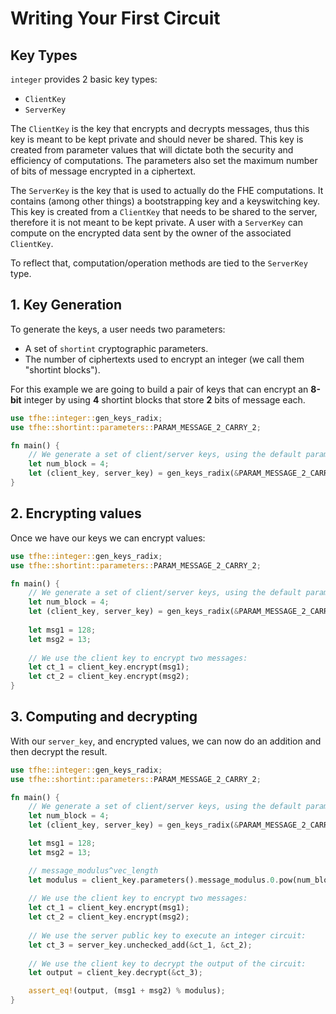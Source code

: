 # Writing Your First Circuit


## Key Types

`integer` provides 2 basic key types:
 - `ClientKey`
 - `ServerKey`
 
The `ClientKey` is the key that encrypts and decrypts messages,
thus this key is meant to be kept private and should never be shared. 
This key is created from parameter values that will dictate both the security and efficiency 
of computations. The parameters also set the maximum number of bits of message encrypted 
in a ciphertext.

The `ServerKey` is the key that is used to actually do the FHE computations. It contains (among other things)
a bootstrapping key and a keyswitching key.
This key is created from a `ClientKey` that needs to be shared to the server, therefore it is not 
meant to be kept private.
A user with a `ServerKey` can compute on the encrypted data sent by the owner of the associated 
`ClientKey`.

To reflect that, computation/operation methods are tied to the `ServerKey` type.


## 1. Key Generation

To generate the keys, a user needs two parameters:
  - A set of `shortint` cryptographic parameters.
  - The number of ciphertexts used to encrypt an integer (we call them "shortint blocks").


For this example we are going to build a pair of keys that can encrypt an **8-bit** integer
by using **4** shortint blocks that store **2** bits of message each.


```rust
use tfhe::integer::gen_keys_radix;
use tfhe::shortint::parameters::PARAM_MESSAGE_2_CARRY_2;

fn main() {
    // We generate a set of client/server keys, using the default parameters:
    let num_block = 4;
    let (client_key, server_key) = gen_keys_radix(&PARAM_MESSAGE_2_CARRY_2, num_block);
}
```



## 2. Encrypting values


Once we have our keys we can encrypt values:

```rust
use tfhe::integer::gen_keys_radix;
use tfhe::shortint::parameters::PARAM_MESSAGE_2_CARRY_2;

fn main() {
    // We generate a set of client/server keys, using the default parameters:
    let num_block = 4;
    let (client_key, server_key) = gen_keys_radix(&PARAM_MESSAGE_2_CARRY_2, num_block);
   
    let msg1 = 128;
    let msg2 = 13;
   
    // We use the client key to encrypt two messages:
    let ct_1 = client_key.encrypt(msg1);
    let ct_2 = client_key.encrypt(msg2);
}
```

## 3. Computing and decrypting

With our `server_key`, and encrypted values, we can now do an addition
and then decrypt the result.

```rust
use tfhe::integer::gen_keys_radix;
use tfhe::shortint::parameters::PARAM_MESSAGE_2_CARRY_2;

fn main() {
    // We generate a set of client/server keys, using the default parameters:
    let num_block = 4;
    let (client_key, server_key) = gen_keys_radix(&PARAM_MESSAGE_2_CARRY_2, num_block);

    let msg1 = 128;
    let msg2 = 13;

    // message_modulus^vec_length
    let modulus = client_key.parameters().message_modulus.0.pow(num_block as u32) as u64;
    
    // We use the client key to encrypt two messages:
    let ct_1 = client_key.encrypt(msg1);
    let ct_2 = client_key.encrypt(msg2);
    
    // We use the server public key to execute an integer circuit:
    let ct_3 = server_key.unchecked_add(&ct_1, &ct_2);
    
    // We use the client key to decrypt the output of the circuit:
    let output = client_key.decrypt(&ct_3);

    assert_eq!(output, (msg1 + msg2) % modulus);
}
```
